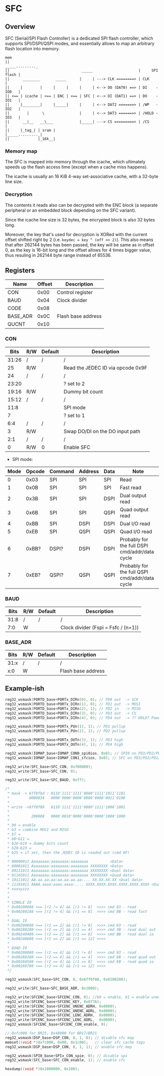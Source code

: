 # SFC

## Overview

SFC (Serial/SPI Flash Controller) is a dedicated SPI flash controller,
which supports SPI/DSPI/QSPI modes, and essentially allows to map an arbitrary flash location into memory.

```
mem
||                                                            _____........._
||                                 _____                     |     SPI flash |
||      ________       _____      |     | ---> CLK ========> | CLK           |
||     |        |     |     |     |     | <--> DO (DAT0) ==> | DI    - IO0   |
|| <== | icache | <== | ENC | <== | SFC | <--> DI (DAT1) ==> | DO    - IO1   |
||     |________|     |_____|     |     | <--> DAT2 =======> | /WP   - IO2   |
||        |      \                |     | <--> DAT3 =======> | /HOLD - IO3   |
||      __|__   __\___            |_____| ---> CS =========> | /CS           |
||     |_tag_| | sram |                                      |_____........._|
||             |_16k__|
```

### Memory map

The SFC is mapped into memory through the icache, which ultimately speeds up the flash access time (except when a cache miss happens).

The icache is usually an 16 KiB 4-way set-associative cache, with a 32-byte line size.

### Decryption

The contents it reads also can be decrypted with the ENC block
(a separate peripheral or an embedded block depending on the SFC variant).

Since the icache line size is 32 bytes, the encrypted block is also 32 bytes long.

Moreover, the key that's used for decryption is XORed with the current offset shifted right by 2 (i.e. `keydec = key ^ (off >> 2)`).
This also means that after 262144 bytes has been passed, the key will be same as in offset 0,
as the key is 16-bit long and the offset allows for 4 times bigger value, thus resuling in 262144 byte range instead of 65536.

## Registers

| Name     | Offset | Description        |
|----------|--------|--------------------|
| CON      | 0x00   | Control register   |
| BAUD     | 0x04   | Clock divider      |
| CODE     | 0x08   |                    |
| BASE_ADR | 0x0C   | Flash base address |
| QUCNT    | 0x10   |                    |

### CON

| Bits  | R/W | Default | Description                                          |
|-------|-----|---------|------------------------------------------------------|
| 31:26 | /   | /       | /                                                    |
| 25    | R/W |         | Read the JEDEC ID via opcode 0x9F                    |
| 24    | /   | /       | /                                                    |
| 23:20 |     |         | ? set to 2                                           |
| 19:16 | R/W |         | Dummy bit count                                      |
| 15:12 | /   | /       | /                                                    |
| 11:8  |     |         | SPI mode                                             |
| 7     |     |         | ? set to 1                                           |
| 6:4   | /   | /       | /                                                    |
| 3     | R/W |         | Swap DO/DI on the DO input path                      |
| 2:1   | /   | /       | /                                                    |
| 0     | R/W | 0       | Enable SFC                                           |

- SPI mode:

| Mode | Opcode | Command | Address | Data | Note             |
|------|--------|---------|---------|------|------------------|
| 0    | 0x03   | SPI     | SPI     | SPI  | Read             |
| 1    | 0x0B   | SPI     | SPI     | SPI  | Fast read        |
| 2    | 0x3B   | SPI     | SPI     | DSPI | Dual output read |
| 3    | 0x6B   | SPI     | SPI     | QSPI | Quad output read |
| 4    | 0xBB   | SPI     | DSPI    | DSPI | Dual I/O read    |
| 5    | 0xEB   | SPI     | QSPI    | QSPI | Quad I/O read    |
| 6    | 0xBB?  | DSPI?   | DSPI    | DSPI | Probably for the full DSPI cmd/addr/data cycle |
| 7    | 0xEB?  | QSPI?   | QSPI    | QSPI | Probably for the full QSPI cmd/addr/data cycle |

### BAUD

| Bits  | R/W | Default | Description                                          |
|-------|-----|---------|------------------------------------------------------|
| 31:8  | /   | /       | /                                                    |
| 7:0   | W   |         | Clock divider (Fspi = Fsfc / (n+1))                  |

### BASE_ADR

| Bits  | R/W | Default | Description                                          |
|-------|-----|---------|------------------------------------------------------|
| 31:x  | /   | /       | /                                                    |
| x:0   | W   |         | Flash base address                                   |

## Example-ish

```c
reg32_wsmask(PORTD_base+PORTx_DIRn(0), 0); // PD0 out  -> SCK
reg32_wsmask(PORTD_base+PORTx_DIRn(1), 0); // PD1 out  -> MOSI
reg32_wsmask(PORTD_base+PORTx_DIRn(2), 1); // PD2 in   -> MISO
reg32_wsmask(PORTD_base+PORTx_DIRn(3), 0); // PD3 out  -> CS
reg32_wsmask(PORTD_base+PORTx_DIRn(4), 0); // PD4 out  -> ?? HOLD? Power?!

reg32_wsmask(PORTD_base+PORTx_PUn(1), 1); // PD1 pullup
reg32_wsmask(PORTD_base+PORTx_PUn(2), 1); // PD2 pullup

reg32_wsmask(PORTD_base+PORTx_OUTn(3), 1); // PD3 high
reg32_wsmask(PORTD_base+PORTx_OUTn(4), 1); // PD4 high

reg32_wsmask(IOMAP_base+IOMAP_CON0_spi0ios, 0x0); // SPI0 on PD3/PD2/PD1/PD0
reg32_wsmask(IOMAP_base+IOMAP_CON1_sfcios, 0x0); // SFC on PD3/PD2/PD1/PD0

reg32_write(SFC_base+SFC_CON, 0xf00000);
reg32_write(SFC_base+SFC_CON, 0);

reg32_write(SFC_base+SFC_BAUD, 0xff);

/*
 * mask -> 6ff0fbd : 0110'1111'1111'0000'1111'1011'1101
 *         0000034   0000'0000'0000'0000'0000'0011'0100
 *
 * write ->6ff0f89   0110'1111'1111'0000'1111'1000'1001
 *
 *          200088   0000'0010'0000'0000'0000'1000'1000
 *
 * b0 = enable
 * b3 = combine MOSI and MISO
 * b7 = 
 * b8~b11 = 
 * b16~b19 = dummy bits count
 * b20~b23 = 
 * b25 = if set, then the JEDEC ID is readed out (cmd 9F)
 *
 * 00000011 Aaaaaaaa:aaaaaaaa:aaaaaaaa          <Data>
 * 00001011 Aaaaaaaa:aaaaaaaa:aaaaaaaa XXXXXXXX <Data>
 * 00111011 Aaaaaaaa:aaaaaaaa:aaaaaaaa XXXXXXXX <Dual data>
 * 01101011 Aaaaaaaa:aaaaaaaa:aaaaaaaa XXXXXXXX <Quad data>
 * 10111011 AA.aa.aa.aa:aa.aa.aa.aa:... XX.XX.XX.XX <Dual data>
 * 11101011 AAAA.aaaa:aaaa.aaaa:.... XXXX.XXXX.XXXX.XXXX.XXXX.XXXX <Quad data>
 * xxxxyzzz
 * 
 *
 * SINGLE IO
 * 0x00200088 <== [r2 != 4] && [r1 != 8]  >>>> cmd 03 - read
 * 0x00280188 <== [r2 != 4] && [r1 == 8]  >>>> cmd 0B - read fast
 *
 * DUAL IO
 * 0x00200080 <== [r2 == 2] && [r1 != 8]  >>>> cmd 03 - read
 * 0x00280280 <== [r2 == 2] && [r1 == 4]  >>>> cmd 3B - read dual out
 * 0x00240480 <== [r2 == 2] && [r1 == 8]  >>>> cmd BB - read dual io
 * 0x00240680 <== [r2 == 2] && [r1 == 12] >>>> 
 *
 * QUAD IO
 * 0x00200080 <== [r2 == 4] && [r1 != 8]  >>>> cmd 03 - read
 * 0x00280380 <== [r2 == 4] && [r1 == 4]  >>>> cmd 6B - read quad out
 * 0x00260580 <== [r2 == 4] && [r1 == 8]  >>>> cmd EB - read quad io
 * 0x00260780 <== [r2 == 4] && [r1 == 12] >>>> 
 */

reg32_wsmask(SFC_base+SFC_CON, 0, 0x6ff0f88, 0x0280280);

reg32_write(SFC_base+SFC_BASE_ADR, 0x1000);

reg32_write(SFCENC_base+SFCENC_CON, 0); //b0 = enable, b1 = enable unenc/lenc
reg32_write(SFCENC_base+SFCENC_KEY, 0x077A);
reg32_write(SFCENC_base+SFCENC_UNENC_ADRH, 0x0000);
reg32_write(SFCENC_base+SFCENC_UNENC_ADRL, 0x0000);
reg32_write(SFCENC_base+SFCENC_LENC_ADRH,  0x0000);
reg32_write(SFCENC_base+SFCENC_LENC_ADRL,  0x0000);
reg32_wsmask(SFCENC_base+SFCENC_CON_enable, 0);

// 0xfc000 for BR25, 0x48000 for BR17/BR21
reg32_wsmask(DSP_base+DSP_CON, 8, 1, 0); // disable sfc map
memset((void *)0xfc000, 0x00, 0x1c00);   // clear sfc cache tags
reg32_wsmask(DSP_base+DSP_CON, 8, 1, 1); // enable sfc map

reg32_wsmask(SPI0_base+SPIx_CON_spie, 0); // disable spi
reg32_wsmask(SFC_base+SFC_CON_enable, 1); // enable sfc

hexdump((void *)0x1000000, 0x100);
```
